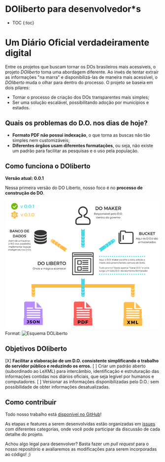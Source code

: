 ---
---
# DOliberto para desenvolvedor*s

- TOC
{:toc}

# Um Diário Oficial verdadeiramente digital
Entre os projetos que buscam tornar os DOs brasileiros mais
acessíveis, o projeto *DOliberto* toma uma abordagem diferente. Ao
invés de tentar extrair as informações "na marra" e disponibilizá-las
de maneira mais acessível, o *DOliberto* muda o olhar para dentro do processo. 
O projeto se baseia em dois pilares:

- Tornar o processo de criação dos DOs transparentes mais simples;
- Ser uma solução escalável, possibilitando adoção por municípios e estados.

## Quais os problemas do D.O. nos dias de hoje?
- **Formato PDF não possui indexação**,  o que torna as buscas não tão simples nem customizáveis;
- **Diferentes órgãos usam diferentes formatações**, ou seja, não existe um padrão para facilitar
 as pesquisas e o uso pela população. 
<!-- não há sistema de alertas: o que significa? -->

## Como funciona o DOliberto

**Versão atual: 0.0.1**

Nessa primeira versão do DO Liberto, 
nosso foco é no **processo de construção do DO**. 

![Esquema DO Liberto](/images/esquema_doli.png)
Format: ![Esquema DOLiberto](url)


## Objetivos DOliberto

[X] **Facilitar a elaboração de um D.O. consistente simplificando o
  trabalho do servidor público e reduzindo os erros.**
[ ] Criar um padrão aberto (subordinado ao LeXML) para intercâmbio,
  identificação e estruturação das informações contidas nos diários
  oficiais, que seja legível por humanos e computadores.
[ ] Versionar as informações disponibilizadas pelo D.O.: sem
  possibilidade de obter informações desatualizadas.


## Como contribuir

Todo nosso trabalho está [disponível no GitHub](https://github.com/labFGV/DOliberto/)!

As etapas e features a serem desenvolvidas estão organizadas em [issues](https://github.com/labFGV/DOliberto/issues) com diferentes categorias,
onde você pode participar da discussão de cada detalhe do projeto.

Achou algo legal para desenvolver? Basta fazer um *pull request* para o nosso
repositório e avaliaremos as modificações para serem incorporadas ao código! ;)

